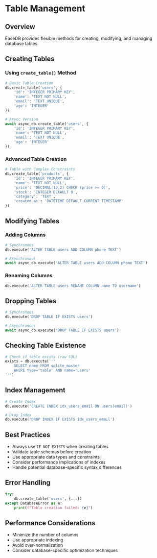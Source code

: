 # Table Management

## Overview
EaseDB provides flexible methods for creating, modifying, and managing database tables.

## Creating Tables
### Using `create_table()` Method
```python
# Basic Table Creation
db.create_table('users', {
    'id': 'INTEGER PRIMARY KEY',
    'name': 'TEXT NOT NULL',
    'email': 'TEXT UNIQUE',
    'age': 'INTEGER'
})

# Async Version
await async_db.create_table('users', {
    'id': 'INTEGER PRIMARY KEY',
    'name': 'TEXT NOT NULL',
    'email': 'TEXT UNIQUE',
    'age': 'INTEGER'
})
```

### Advanced Table Creation
```python
# Table with Complex Constraints
db.create_table('products', {
    'id': 'INTEGER PRIMARY KEY',
    'name': 'TEXT NOT NULL',
    'price': 'DECIMAL(10,2) CHECK (price >= 0)',
    'stock': 'INTEGER DEFAULT 0',
    'category': 'TEXT',
    'created_at': 'DATETIME DEFAULT CURRENT_TIMESTAMP'
})
```

## Modifying Tables
### Adding Columns
```python
# Synchronous
db.execute('ALTER TABLE users ADD COLUMN phone TEXT')

# Asynchronous
await async_db.execute('ALTER TABLE users ADD COLUMN phone TEXT')
```

### Renaming Columns
```python
db.execute('ALTER TABLE users RENAME COLUMN name TO username')
```

## Dropping Tables
```python
# Synchronous
db.execute('DROP TABLE IF EXISTS users')

# Asynchronous
await async_db.execute('DROP TABLE IF EXISTS users')
```

## Checking Table Existence
```python
# Check if table exists (raw SQL)
exists = db.execute('''
    SELECT name FROM sqlite_master 
    WHERE type='table' AND name='users'
''')
```

## Index Management
```python
# Create Index
db.execute('CREATE INDEX idx_users_email ON users(email)')

# Drop Index
db.execute('DROP INDEX IF EXISTS idx_users_email')
```

## Best Practices
- Always use `IF NOT EXISTS` when creating tables
- Validate table schemas before creation
- Use appropriate data types and constraints
- Consider performance implications of indexes
- Handle potential database-specific syntax differences

## Error Handling
```python
try:
    db.create_table('users', {...})
except DatabaseError as e:
    print(f"Table creation failed: {e}")
```

## Performance Considerations
- Minimize the number of columns
- Use appropriate indexing
- Avoid over-normalization
- Consider database-specific optimization techniques
